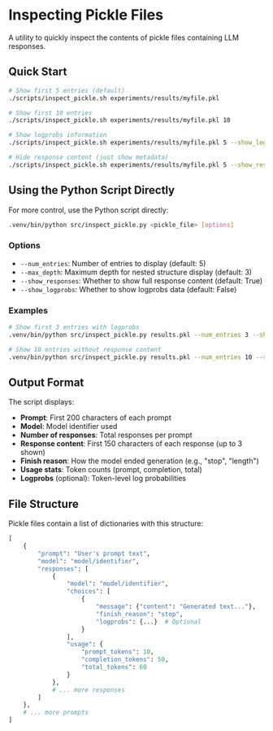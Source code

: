 # Inspecting Pickle Files

A utility to quickly inspect the contents of pickle files containing LLM responses.

## Quick Start

```bash
# Show first 5 entries (default)
./scripts/inspect_pickle.sh experiments/results/myfile.pkl

# Show first 10 entries
./scripts/inspect_pickle.sh experiments/results/myfile.pkl 10

# Show logprobs information
./scripts/inspect_pickle.sh experiments/results/myfile.pkl 5 --show_logprobs

# Hide response content (just show metadata)
./scripts/inspect_pickle.sh experiments/results/myfile.pkl 5 --show_responses=0
```

## Using the Python Script Directly

For more control, use the Python script directly:

```bash
.venv/bin/python src/inspect_pickle.py <pickle_file> [options]
```

### Options

- `--num_entries`: Number of entries to display (default: 5)
- `--max_depth`: Maximum depth for nested structure display (default: 3)
- `--show_responses`: Whether to show full response content (default: True)
- `--show_logprobs`: Whether to show logprobs data (default: False)

### Examples

```bash
# Show first 3 entries with logprobs
.venv/bin/python src/inspect_pickle.py results.pkl --num_entries 3 --show_logprobs

# Show 10 entries without response content
.venv/bin/python src/inspect_pickle.py results.pkl --num_entries 10 --show_responses=False
```

## Output Format

The script displays:
- **Prompt**: First 200 characters of each prompt
- **Model**: Model identifier used
- **Number of responses**: Total responses per prompt
- **Response content**: First 150 characters of each response (up to 3 shown)
- **Finish reason**: How the model ended generation (e.g., "stop", "length")
- **Usage stats**: Token counts (prompt, completion, total)
- **Logprobs** (optional): Token-level log probabilities

## File Structure

Pickle files contain a list of dictionaries with this structure:

```python
[
    {
        "prompt": "User's prompt text",
        "model": "model/identifier",
        "responses": [
            {
                "model": "model/identifier",
                "choices": [
                    {
                        "message": {"content": "Generated text..."},
                        "finish_reason": "stop",
                        "logprobs": {...}  # Optional
                    }
                ],
                "usage": {
                    "prompt_tokens": 10,
                    "completion_tokens": 50,
                    "total_tokens": 60
                }
            },
            # ... more responses
        ]
    },
    # ... more prompts
]
```
